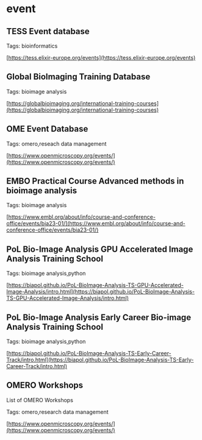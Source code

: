 # event
## TESS Event database



Tags: bioinformatics

[https://tess.elixir-europe.org/events](https://tess.elixir-europe.org/events)

## Global BioImaging Training Database



Tags: bioimage analysis

[https://globalbioimaging.org/international-training-courses](https://globalbioimaging.org/international-training-courses)

## OME Event Database



Tags: omero,reseach data management

[https://www.openmicroscopy.org/events/](https://www.openmicroscopy.org/events/)

## EMBO Practical Course Advanced methods in bioimage analysis



Tags: bioimage analysis

[https://www.embl.org/about/info/course-and-conference-office/events/bia23-01/](https://www.embl.org/about/info/course-and-conference-office/events/bia23-01/)

## PoL Bio-Image Analysis GPU Accelerated Image Analysis Training School



Tags: bioimage analysis,python

[https://biapol.github.io/PoL-BioImage-Analysis-TS-GPU-Accelerated-Image-Analysis/intro.html](https://biapol.github.io/PoL-BioImage-Analysis-TS-GPU-Accelerated-Image-Analysis/intro.html)

## PoL Bio-Image Analysis Early Career Bio-image Analysis Training School



Tags: bioimage analysis,python

[https://biapol.github.io/PoL-BioImage-Analysis-TS-Early-Career-Track/intro.html](https://biapol.github.io/PoL-BioImage-Analysis-TS-Early-Career-Track/intro.html)

## OMERO Workshops



List of OMERO Workshops

Tags: omero,research data management

[https://www.openmicroscopy.org/events/](https://www.openmicroscopy.org/events/)

